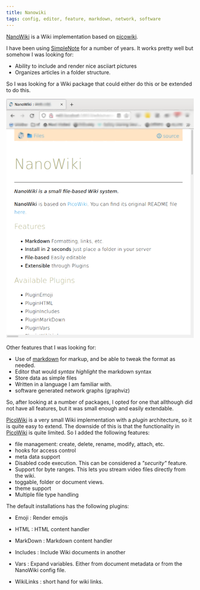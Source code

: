 ```yaml
---
title: Nanowiki
tags: config, editor, feature, markdown, network, software
---
```

[NanoWiki][nw] is a Wiki implementation based on [picowiki][pw].

I have been using [SimpleNote][sn] for a number of years.  It works pretty well
but somehow I was looking for:

- Ability to include and render nice asciiart pictures
- Organizes articles in a folder structure.

So I was looking for a Wiki package that could either do this or be extended
to do this.

![screenshot](https://github.com/iliu-net/nanowiki/raw/main/static/screenshot.png)

Other features that I was looking for:

- Use of [markdown][md] for markup, and be able to tweak the format as needed.
- Editor that would *syntax highlight* the markdown syntax
- Store data as simple files
- Written in a language I am familiar with.
- software generated network graphs (graphviz)

So, after looking at a number of packages, I opted for one that allthough
did not have all features, but it was small enough and easily extendable.

[PicoWiki][pw] is a very small Wiki implementation with a _plugin_
architecture, so it is quite easy to extend.  The downside of this
is that the functionality in [PicoWiki][pw] is quite limited.  So
I added the following features:

- file management: create, delete, rename, modify, attach, etc.
- hooks for access control
- meta data support
- Disabled code execution.  This can be considered a _"security"_ feature.
- Support for byte ranges.  This lets you stream video files directly
  from the wiki.
- toggable, folder or document views.
- theme support
- Multiple file type handling

The default installations has the following plugins:

- Emoji : Render emojis
- HTML : HTML content handler
- MarkDown : Markdown content handler
- Includes : Include Wiki documents in another
- Vars : Expand variables.  Either from document metadata or from the NanoWiki config file.
- WikiLinks : short hand for wiki links.


  [nw]: https://github.com/iliu-net/nanowiki
  [pw]: https://github.com/luckyshot/picowiki
  [md]: https://daringfireball.net/projects/markdown/
  [sn]: https://simplenote.com/



